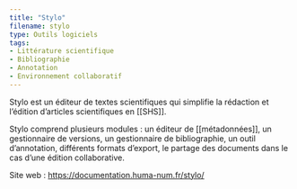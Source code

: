 ```yaml
---
title: "Stylo"
filename: stylo
type: Outils logiciels
tags:
- Littérature scientifique
- Bibliographie
- Annotation
- Environnement collaboratif
---
```


Stylo est un éditeur de textes scientifiques qui simplifie la rédaction et l’édition d’articles scientifiques en [[SHS]]. 

Stylo comprend plusieurs modules : un éditeur de [[métadonnées]], un gestionnaire de versions, un gestionnaire de bibliographie, un outil d’annotation, différents formats d’export, le partage des documents dans le cas d’une édition collaborative.

Site web : <https://documentation.huma-num.fr/stylo/>

